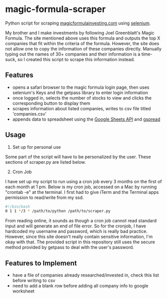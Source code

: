 # magic-formula-scraper

Python script for scraping [magicformulainvesting.com](https://www.magicformulainvesting.com/) using [selenium](https://www.seleniumhq.org/).


My brother and I make investments by following Joel Greenblatt's Magic Formula.
The site mentioned above uses this formula and outputs the top X companies that fit within
the criteria of the formula. However, the site does not allow one to copy the information of
these companies directly. Manually typing out the names of 30+ companies and their information
is a time-suck, so I created this script to scrape this information instead.

Features
------
+ opens a safari browser to the magic formula login page, then uses selenium's Keys and the getpass library to enter login information
+ once logged in, selects the number of stocks to view and clicks the corresponding button to display them
+ scrapes information about listed companies, writes to csv file titled 'companies.csv'
+ appends data to spreadsheet using the [Google Sheets API](https://developers.google.com/sheets/api/) and [gspread](https://gspread.readthedocs.io/en/latest/)

Usage
------
1. Set up for personal use

Some part of the script will have to be personalized by the user. These sections of scraper.py are listed below.

2. Cron Job

I have set up my script to run using a cron job every 3 months on the first of each month at 1 pm. Below is my cron job, accessed on a Mac by running "crontab -e" at the terminal. I first had to give iTerm and the Terminal apps permission to read/write from my ssd.


```sh
#!/bin/bash
0 1 1 */3 * /path/to/python /path/to/scraper.py
```

From reading online, it sounds as though a cron job cannot read standard input and will generate an end of file error. So for the cronjob, I have hardcoded my username and password, which is really bad practice. However, since this site doesn't really contain sensitive information, I'm okay with that. The provided script in this repository still uses the secure method provided by getpass to deal with the user's password.

Features to Implement
------
+ have a file of companies already researched/invested in, check this list before writing to csv
+ need to add a blank row before adding all company info to google worksheet

